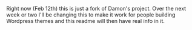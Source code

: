 Right now (Feb 12th) this is just a fork of Damon's project. Over the next week or two I'll be changing this to make it work for people building Wordpress themes and this readme will then have real info in it. 
